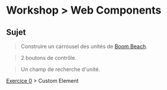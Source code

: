 # Workshop > Web Components

## Sujet

> Construire un carrousel des unités de [Boom Beach](http://www.playboombeach.com/troops/).

> 2 boutons de contrôle.

> Un champ de recherche d'unité.

[Exercice 0](workshop/ce.md) >  Custom Element
